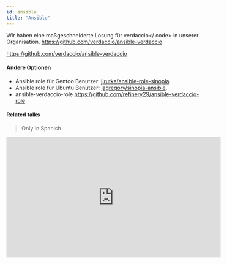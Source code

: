 ```yaml
---
id: ansible
title: "Ansible"
---
```


Wir haben eine maßgeschneiderte Lösung für verdaccio</ code> in unserer Organisation.
https://github.com/verdaccio/ansible-verdaccio</p>

<p spaces-before="0"><a href="https://github.com/verdaccio/ansible-verdaccio">https://github.com/verdaccio/ansible-verdaccio</a></p>

<h4 spaces-before="0">Andere Optionen</h4>

<ul>
<li>Ansible role für Gentoo Benutzer: <a href="https://github.com/jirutka/ansible-role-sinopia">jirutka/ansible-role-sinopia</a>.</li>
<li>Ansible role für Ubuntu Benutzer: <a href="https://github.com/jagregory/sinopia-ansible">jagregory/sinopia-ansible</a>.</li>
<li>ansible-verdaccio-role <a href="https://github.com/refinery29/ansible-verdaccio-role">https://github.com/refinery29/ansible-verdaccio-role</a></li>
</ul>

<h4 spaces-before="0">Related talks</h4>

<blockquote spaces-before="0">
  <p spaces-before="0">Only in Spanish</p>
</blockquote>

<iframe width="560" height="315" src="https://www.youtube.com/embed/EWAxCgZQMAY?enablejsapi=1" frameborder="0" allow="accelerometer; autoplay; encrypted-media; gyroscope; picture-in-picture" allowfullscreen mark="crwd-mark"></iframe>
